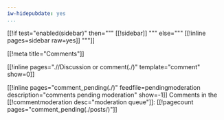```yaml
---
iw-hidepubdate: yes
...
```


[[!if test="enabled(sidebar)" then=""" [[!sidebar]] """ else=""" [[!inline pages=sidebar raw=yes]] """]]

[[!meta title="Comments"]]

[[!inline pages=".//Discussion or comment(./)" template="comment" show=0]]

[[!inline pages="comment_pending(./)" feedfile=pendingmoderation description="comments pending moderation" show=-1]] Comments in the [[!commentmoderation desc="moderation queue"]]: [[!pagecount pages="comment_pending(./posts/)"]]
